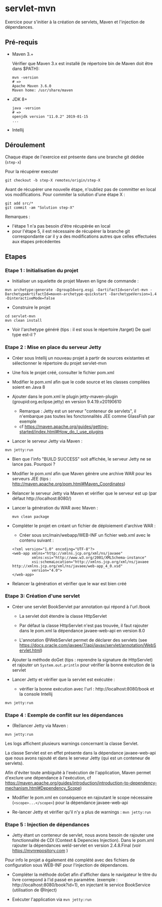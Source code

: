 # servlet-mvn

Exercice pour s'initier à la création de servlets, Maven et l'injection de dépendances.

## Pré-requis

- Maven 3.+
  
  Vérifier que Maven 3.x est installé (le répertoire bin de Maven doit être dans $PATH):
  
  ```
  mvn -version
  # =>
  Apache Maven 3.6.0
  Maven home: /usr/share/maven
  ```
- JDK 8+
  ```
  java -version
  # =>
  openjdk version "11.0.2" 2019-01-15
  ...
  ```


- Intellij


## Déroulement

Chaque étape de l'exercice est présente dans une branche git dédiée (`step-x`) 

Pour la récupérer  executer
```
git checkout -b step-X remotes/origin/step-X
``` 

Avant de récupérer une nouvelle étape, n'oubliez pas de committer en local vos modifications. Pour commiter la solution d'une étape X :

```
git add src/*
git commit -am "Solution step-X"
```


Remarques : 
 - l'étape 1 n'a pas besoin d'être récupérée en local
 - pour l'étape 5, il est nécessaire de récupérer la branche git correspondante car il y a des modifications autres que celles effectuées aux étapes précédentes


## Etapes

### Etape 1 : Initialisation du projet

- Initialiser un squelette de projet Maven en ligne de commande :

```
mvn archetype:generate -DgroupId=org.esgi -DartifactId=servlet-mvn -DarchetypeArtifactId=maven-archetype-quickstart -DarchetypeVersion=1.4 -DinteractiveMode=false
```

- Construire le projet 

```
cd servlet-mvn
mvn clean install
```

 - Voir l'archetype généré (tips : il est sous le répertoire /target)
De quel type est-il ?

### Etape 2 : Mise en place du serveur Jetty

* Créer sous Intellij un nouveau projet à partir de sources existantes et sélectionner le répertoire du projet servlet-mvn


*  Une fois le projet créé, consulter le fichier pom.xml
  
* Modifier le pom.xml afin que le code source et les classes compilées soient en Java 8
  
 *  Ajouter dans le pom.xml le plugin jetty-maven-plugin (groupid:org.eclipse.jetty) en version 9.4.19.v20190610
    * Remarque : Jetty est un serveur "conteneur de servlets", il n'embarque pas toutes les fonctonnalités JEE comme GlassFish par exemple
    * cf https://maven.apache.org/guides/getting-started/index.html#How_do_I_use_plugins  
*  Lancer le serveur Jetty via Maven :
  ```
  mvn jetty:run    
  ``` 

* Bien que l'info "BUILD SUCCESS" soit affichée, le serveur Jetty ne se lance pas. Pourquoi ?
    

* Modifier le pom.xml afin que Maven génère une archive WAR pour les serveurs JEE (tips : http://maven.apache.org/pom.html#Maven_Coordinates)

* Relancer le serveur Jetty via Maven et vérifier que le serveur est up (par défaut http://localhost:8080/)

* Lancer la génération du WAR avec Maven :
  ```
  mvn clean package
  ``` 


* Compléter le projet en créant un fichier de déploiement  d'archive WAR :
    * Créer sous src/main/webapp/WEB-INF un fichier web.xml avec le contenu suivant :
    ```
    <?xml version="1.0" encoding="UTF-8"?>
    <web-app xmlns="http://xmlns.jcp.org/xml/ns/javaee"
             xmlns:xsi="http://www.w3.org/2001/XMLSchema-instance"
             xsi:schemaLocation="http://xmlns.jcp.org/xml/ns/javaee http://xmlns.jcp.org/xml/ns/javaee/web-app_4_0.xsd"
             version="4.0">
    </web-app>
    ```
* Relancer la génération et vérifier que le war est bien créé    

### Etape 3: Création d'une servlet

* Créer une servlet BookServlet par annotation qui répond à l'url /book

    * La servlet doit étendre la classe HttpServlet

    * Par défaut la classe HttpServlet n'est pas trouvée, il faut rajouter dans le pom.xml la dépendance javaee-web-api en version 8.0
    
    * L'annotation @WebServlet permet de déclarer des servlets (see https://docs.oracle.com/javaee/7/api/javax/servlet/annotation/WebServlet.html)

* Ajouter la méthode doGet (tips : reprendre la signature de HttpServlet) et rajouter un `System.out.println` pour vérifier la bonne exécution de la servlet

* Lancer Jetty et vérifier que la servlet est exécutée :
    * vérifier la bonne exécution avec l'url : http://localhost:8080/book et la console Intellij

```
mvn jetty:run
```


### Etape 4 : Exemple de conflit sur les dépendances

* (Re)lancer Jetty via Maven :
```
mvn jetty:run
```


Les logs affichent plusieurs warnings concernant la classe Servlet. 

 La classe Servlet est en effet présente dans la dépendance javaee-web-api  que nous avons rajouté et dans le serveur Jetty (qui est un conteneur de servlets). 

Afin d'éviter toute ambiguité à l'exécution de l'application, Maven permet d'exclure une dépendance à l'exécution, cf https://maven.apache.org/guides/introduction/introduction-to-dependency-mechanism.html#Dependency_Scope)

* Modifier le pom.xml en conséquence en rajoutant le scope nécessaire (`<scope>...</scope>`) pour la dépendance javaee-web-api

* Re-lancer Jetty et vérifier qu'il n'y a plus de warnings :
`mvn jetty:run`

### Etape 5 : Injection de dépendances

* Jetty étant un conteneur de servlet, nous avons besoin de rajouter une fonctionnalité de CDI (Context & Depencies Injection). Dans le pom.xml rajouter la dépendances
weld-servlet en version 2.4.8.Final (voir https://mvnrepository.com )

Pour info le projet a également été complété avec des fichiers de configuration sous WEB-INF pour l'injection de dépendances.


* Compléter la méthode doGet afin d'afficher dans le navigateur le titre du livre correpond à l'id passé en paramètre. (exemple : http://localhost:8080/book?id=1), en injectant le service BookService (utilisation de @Inject)



* Exécuter l'application via `mvn jetty:run`





